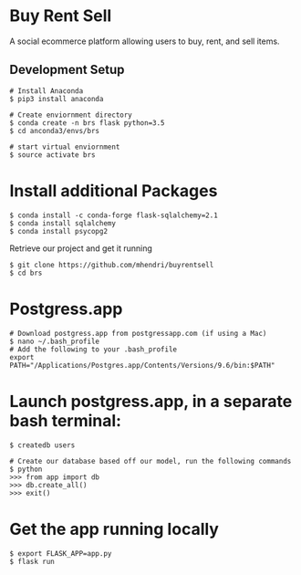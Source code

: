 # Buy Rent Sell
A social ecommerce platform allowing users to buy, rent, and sell items. 

## Development Setup

```
# Install Anaconda
$ pip3 install anaconda
```

```
# Create enviornment directory
$ conda create -n brs flask python=3.5
$ cd anconda3/envs/brs

# start virtual enviornment
$ source activate brs
```

# Install additional Packages
```
$ conda install -c conda-forge flask-sqlalchemy=2.1
$ conda install sqlalchemy 
$ conda install psycopg2
```

Retrieve our project and get it running
```
$ git clone https://github.com/mhendri/buyrentsell
$ cd brs
```

# Postgress.app
```
# Download postgress.app from postgressapp.com (if using a Mac)
$ nano ~/.bash_profile
# Add the following to your .bash_profile
export PATH="/Applications/Postgres.app/Contents/Versions/9.6/bin:$PATH"
```

# Launch postgress.app, in a separate bash terminal:
```
$ createdb users

# Create our database based off our model, run the following commands
$ python
>>> from app import db
>>> db.create_all()
>>> exit()
```
# Get the app running locally
```
$ export FLASK_APP=app.py
$ flask run
```
